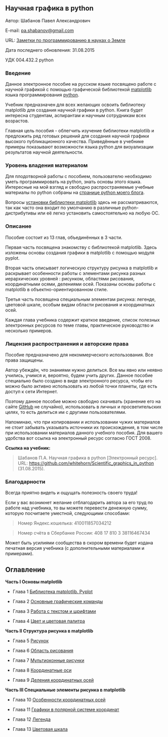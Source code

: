 ﻿## Научная графика в python

Автор: Шабанов Павел Александрович

E-mail: pa.shabanov@gmail.com

URL: [Заметки по программированию в науках о Земле](http://geofortran.blogspot.ru/)

Дата последнего обновления: 31.08.2015

УДК 004.432.2 python

### Введение

Данное электронное пособие на русском языке посвящено работе с научной графикой с помощью графической библиотекой [matplotlib](http://matplotlib.org/) языка программирования [python](https://www.python.org/).

Учебник предназначен для всех желающих освоить библиотеку matplotlib для создания научной графики в python. Книга будет интересна студентам, аспирантам и научным сотрудникам всех возрастов. 

Главная цель пособия - облегчить изучение библиотеки matplotlib и предложить ряд готовых решений для создания научной графики высокого публикационного качества. Приведённые в учебнике примеры показывают возможности языка python для визуализации результатов научной деятельности.

### Уровень владения материалом

Для плодотворной работы с пособием, пользователю необходимо уметь программировать на python, знать основы этого языка. Интересные на мой взгляд и свободно распространяемые учебные материалы по python собраны на [странице python моего блога](http://geofortran.blogspot.ru/p/blog-page.html).

Вопросы [установки библиотеки matplotlib](http://matplotlib.org/downloads.html) здесь не рассматриваются, так как часто она входит по умолчанию в различные python-дистрибутивы или её легко установить самостоятельно на любую ОС. 

### Описание 

Пособие состоит из 13 глав, объединённых в 3 части. 

Первая часть посвящена знакомству с библиотекой matplotlib. Здесь изложены основы создания графики в matplotlib с помощью модуля pyplot.

Вторая часть описывает логическую структуру рисунка в matplotlib и раскрывает особенности работы с элементами рисунка разных иерархических уровней : рисунком, областями рисования, координатными осями, делениями осей. Показаны основы работы с matplotlib в объектно-ориентированном стиле.

Третья часть посвящена специальным элементам рисунка: легенде, цветовой шкале, особым видам области рисования и координатных осей.

Каждая глава учебника содержит краткое введение, список полезных электронных ресурсов по теме главы, практическое руководство и несколько примеров.

### Лицензия распространения и авторские права

Пособие предназначено для некоммерческого использования. Все права защищены.

Автор убеждён, что знаниями нужно делиться. Все мы явно или неявно учились, учимся и, вероятно, будем учить других. Данное пособие специально было создано в виде электронного ресурса, чтобы его можно было активно использовать из любой точки планеты, где есть доступ к сети Интернет. 

Поэтому данное пособие можно свободно скачивать (хранение его на сайте [GitHub](https://github.com/) не случайно), использовать в личных и просветительских целях, то есть делиться им с другими пользователями. 

Напоминаю, что при копировании и использовании чужих материалов не стоит забывать указывать источники их происхождения, в том числе при использовании материалов данного учебного пособия. Для вашего удобства вот ссылка на электронный ресурс согласно ГОСТ 2008.

**Ссылка на учебник:**

> Шабанов П.А. Научная графика в python [Электронный ресурс]. URL: https://github.com/whitehorn/Scientific_graphics_in_python (31.08.2015).

### Благодарности

Всегда приятно видеть и ощущать полезность своего труда!

Если у вас возникнет желание отблагодарить автора за его труд по работе над учебника, то вы можете перевести денежную сумму, которую посчитаете уместной, следующими способами:

> Номер Яндекс.кошелька: 410011857034212

> Номер счёта в Сбербанке России: 408 17 810 3 38116467434

Может быть усилиями сообщества в скором времени будет издана печатная версия учебника (с дополнительными материалами и примерами).

## Оглавление

**Часть I Основы matplotlib**

+ Глава 1 [Библиотека matplotlib. Pyplot](https://github.com/whitehorn/Scientific_graphics_in_python/blob/master/P1%20Chapter%201%20Pyplot.ipynb)

+ Глава 2 [Основные графические команды](https://github.com/whitehorn/Scientific_graphics_in_python/blob/master/P1%20Chapter%202%20Main%20graphical%20commands.ipynb)

+ Глава 3 [Работа с текстом и шрифтами](https://github.com/whitehorn/Scientific_graphics_in_python/blob/master/P1%20Chapter%203%20Text%20and%20Fonts.ipynb)

+ Глава 4 [Цвет и цветовая палитра](https://github.com/whitehorn/Scientific_graphics_in_python/blob/master/P1%20Chapter%204%20Color.ipynb)

**Часть II Структура рисунка в matplotlib**

+ Глава 5 [Рисунок](https://github.com/whitehorn/Scientific_graphics_in_python/blob/master/P2%20Chapter%205%20Figure%20container.ipynb)

+ Глава 6 [Область рисования](https://github.com/whitehorn/Scientific_graphics_in_python/blob/master/P2%20Chapter%206%20Axes%20container.ipynb)

+ Глава 7 [Мультиоконные рисунки](https://github.com/whitehorn/Scientific_graphics_in_python/blob/master/P2%20Chapter%207%20Subplots.ipynb)

+ Глава 8 [Координатные оси](https://github.com/whitehorn/Scientific_graphics_in_python/blob/master/P2%20Chapter%208%20Axis%20container.ipynb)

+ Глава 9 [Деления координатных осей](https://github.com/whitehorn/Scientific_graphics_in_python/blob/master/P2%20Chapter%209%20Ticks%20container.ipynb)

**Часть III Специальные элементы рисунка в matplotlib**

+ Глава 10 [Особенности координатных осей](https://github.com/whitehorn/Scientific_graphics_in_python/blob/master/P3%20Chapter%2010%20Twinx%20and%20log%20scale.ipynb)

+ Глава 11 [Графики в полярной системе координат](https://github.com/whitehorn/Scientific_graphics_in_python/blob/master/P3%20Chapter%2011%20Polar%20plots.ipynb) 

+ Глава 12 [Легенда](https://github.com/whitehorn/Scientific_graphics_in_python/blob/master/P3%20Chapter%2012%20Legends.ipynb)

+ Глава 13 [Цветовая шкала](https://github.com/whitehorn/Scientific_graphics_in_python/blob/master/P3%20Chapter%2013%20Colorbar.ipynb)
